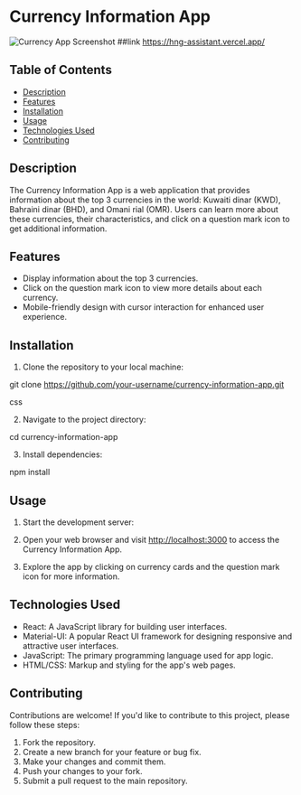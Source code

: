 # Currency Information App

![Currency App Screenshot](/path/to/screenshot.png)
##link https://hng-assistant.vercel.app/
## Table of Contents
- [Description](#description)
- [Features](#features)
- [Installation](#installation)
- [Usage](#usage)
- [Technologies Used](#technologies-used)
- [Contributing](#contributing)


## Description
The Currency Information App is a web application that provides information about the top 3 currencies in the world: Kuwaiti dinar (KWD), Bahraini dinar (BHD), and Omani rial (OMR). Users can learn more about these currencies, their characteristics, and click on a question mark icon to get additional information.

## Features
- Display information about the top 3 currencies.
- Click on the question mark icon to view more details about each currency.
- Mobile-friendly design with cursor interaction for enhanced user experience.

## Installation
1. Clone the repository to your local machine:

git clone https://github.com/your-username/currency-information-app.git

css


2. Navigate to the project directory:

cd currency-information-app




3. Install dependencies:

npm install



## Usage
1. Start the development server:

2. Open your web browser and visit [http://localhost:3000](http://localhost:3000) to access the Currency Information App.

3. Explore the app by clicking on currency cards and the question mark icon for more information.

## Technologies Used
- React: A JavaScript library for building user interfaces.
- Material-UI: A popular React UI framework for designing responsive and attractive user interfaces.
- JavaScript: The primary programming language used for app logic.
- HTML/CSS: Markup and styling for the app's web pages.

## Contributing
Contributions are welcome! If you'd like to contribute to this project, please follow these steps:
1. Fork the repository.
2. Create a new branch for your feature or bug fix.
3. Make your changes and commit them.
4. Push your changes to your fork.
5. Submit a pull request to the main repository.





